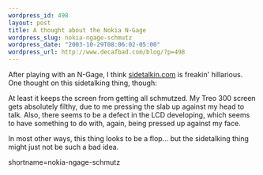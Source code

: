 ```yaml
--- 
wordpress_id: 498
layout: post
title: A thought about the Nokia N-Gage
wordpress_slug: nokia-ngage-schmutz
wordpress_date: "2003-10-29T08:06:02-05:00"
wordpress_url: http://www.decafbad.com/blog/?p=498
---
```

<p>
After playing with an N-Gage, I think <a href="http://www.sidetalkin.com">sidetalkin.com</a> is freakin' hillarious.  One thought on this sidetalking thing, though:
</p>
<p>
At least it keeps the screen from getting all schmutzed.  My Treo 300 screen gets absolutely filthy, due to me pressing the slab up against my head to talk.  Also, there seems to be a defect in the LCD developing, which seems to have something to do with, again, being pressed up against my face.
</p>
<p>
In most other ways, this thing looks to be a flop...  but the sidetalking thing might just not be such a bad idea.
</p>
<!--more-->
shortname=nokia-ngage-schmutz
